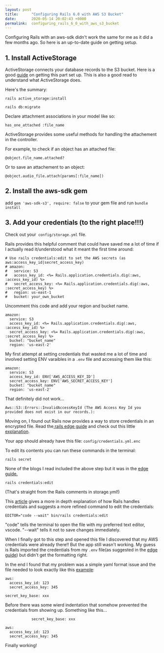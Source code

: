 ```yaml
---
layout: post
title:      "Configuring Rails 6.0 with AWS S3 Bucket"
date:       2020-05-14 20:02:43 +0000
permalink:  configuring_rails_6_0_with_aws_s3_bucket
---
```



Configuring Rails with an aws-sdk didn't work the same for me as it did a few months ago.  So here is an up-to-date guide on getting setup.

## 1.  Install ActiveStorage
ActiveStorage connects your database records to the S3 bucket.  Here is a good [guide](http://pragmaticstudio.com/tutorials/using-active-storage-in-rails) on getting this part set up.  This is also a good read to understand what ActiveStorage does.

Here's the summary:
```
rails active_storage:install
```
```
rails db:migrate
```
Declare attachment associations in your model like so:
```
has_one_attached :file_name
```


ActiveStorage provides some useful methods for handling the attachement in the controller.

For example, to check if an object has an attached file:
```
@object.file_name.attached?
```
Or to save an attachement to an object:
```
@object.audio_file.attach(params[:file_name])
```
## 2.  Install the aws-sdk gem
add `gem 'aws-sdk-s3', require: false` to your gem file and run `bundle install`
## 3.  Add your credentials (to the right place!!!)
Check out your` config/storage.yml` file.

Rails provides this helpful comment that could have saved me a lot of time if I actually read it/understood what it meant the first time around:

```
# Use rails credentials:edit to set the AWS secrets (as aws:access_key_id|secret_access_key)
# amazon:
#   service: S3
#   access_key_id: <%= Rails.application.credentials.dig(:aws, :access_key_id) %>
#   secret_access_key: <%= Rails.application.credentials.dig(:aws, :secret_access_key) %>
#   region: us-east-1
#   bucket: your_own_bucket
```

Uncomment this code and add your region and bucket name.

```
amazon:
  service: S3
  access_key_id: <%= Rails.application.credentials.dig(:aws, :access_key_id) %>
  secret_access_key: <%= Rails.application.credentials.dig(:aws, :secret_access_key) %>
  bucket: "bucket_name"
  region: 'us-east-2'
```

My first attempt at setting credentials that wasted me a lot of time and involved setting ENV varaibles in a `.env` file and accessing them like this:

```
amazon:
  service: S3
  access_key_id: ENV['AWS_ACCESS_KEY_ID']
  secret_access_key: ENV['AWS_SECRET_ACCESS_KEY']
  bucket: "bucket_name"
  region: 'us-east-2'
```

That definitely did not work... 

```
Aws::S3::Errors::InvalidAccessKeyId (The AWS Access Key Id you provided does not exist in our records.):
```

Moving on, I found out Rails now provides a way to store credentials in an encrypted file.  Read the[ rails edge guide](http://edgeguides.rubyonrails.org/security.html#custom-credentials) and check out this little [explanation](http://medium.com/@kirill_shevch/encrypted-secrets-credentials-in-rails-6-rails-5-1-5-2-f470accd62fc).

Your app should already have this file: `config/credentials.yml.enc`

To edit its contents you can run these commands in the terminal:

```
rails secret
```
None of the blogs I read included the above step but it was in the [edge guide.](http://edgeguides.rubyonrails.org/security.html#custom-credentials)
```
rails credentials:edit
```
(That's straight from the Rails comments in storage.yml!)

This [article](http://www.viget.com/articles/storing-secret-credentials-in-rails-5-2-and-up/) gives a more in depth explanation of how Rails handles credentials and suggests a more refined command to edit the credentials:
```
EDITOR="code --wait" bin/rails credentials:edit
```

"code" tells the terminal to open the file with my preferred text editor, vscode.  "--wait" tells it not to save changes immediately.

When I finally got to this step and opened this file I discovered that my AWS credentials were already there!! But the app still wasn't working.  My guess is Rails imported the credentials from my `.env` file(as suggested in the [edge guide](http://edgeguides.rubyonrails.org/security.html#custom-credentials)) but didn't get the formatting right.

In the end I found that my problem was a simple yaml format issue and the file needed to look exactly like this [example](http://medium.com/@kirill_shevch/encrypted-secrets-credentials-in-rails-6-rails-5-1-5-2-f470accd62fc):

```
aws:
  access_key_id: 123
  secret_access_key: 345
	
secret_key_base: xxx
```

Before there was some wierd indentation that somehow prevented the credentials from showing up.  Something like this...

```
            secret_key_base: xxx

aws:
  access_key_id: 123
  secret_access_key: 345
```

Finally working!

